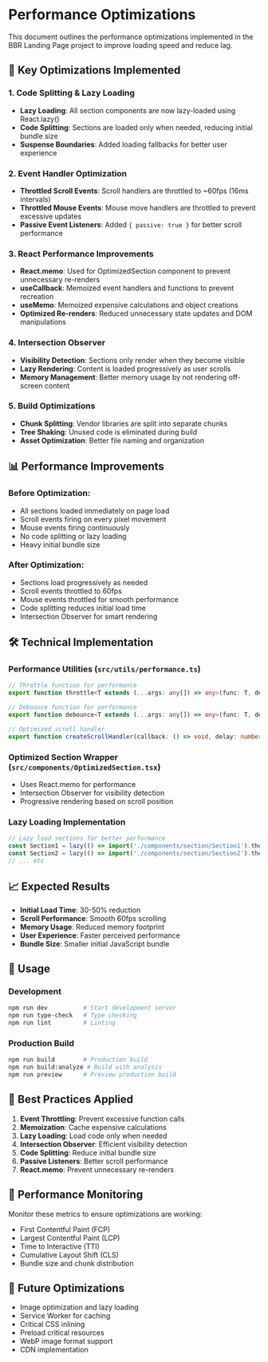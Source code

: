 # Performance Optimizations

This document outlines the performance optimizations implemented in the BBR Landing Page project to improve loading speed and reduce lag.

## 🚀 Key Optimizations Implemented

### 1. Code Splitting & Lazy Loading
- **Lazy Loading**: All section components are now lazy-loaded using React.lazy()
- **Code Splitting**: Sections are loaded only when needed, reducing initial bundle size
- **Suspense Boundaries**: Added loading fallbacks for better user experience

### 2. Event Handler Optimization
- **Throttled Scroll Events**: Scroll handlers are throttled to ~60fps (16ms intervals)
- **Throttled Mouse Events**: Mouse move handlers are throttled to prevent excessive updates
- **Passive Event Listeners**: Added `{ passive: true }` for better scroll performance

### 3. React Performance Improvements
- **React.memo**: Used for OptimizedSection component to prevent unnecessary re-renders
- **useCallback**: Memoized event handlers and functions to prevent recreation
- **useMemo**: Memoized expensive calculations and object creations
- **Optimized Re-renders**: Reduced unnecessary state updates and DOM manipulations

### 4. Intersection Observer
- **Visibility Detection**: Sections only render when they become visible
- **Lazy Rendering**: Content is loaded progressively as user scrolls
- **Memory Management**: Better memory usage by not rendering off-screen content

### 5. Build Optimizations
- **Chunk Splitting**: Vendor libraries are split into separate chunks
- **Tree Shaking**: Unused code is eliminated during build
- **Asset Optimization**: Better file naming and organization

## 📊 Performance Improvements

### Before Optimization:
- All sections loaded immediately on page load
- Scroll events firing on every pixel movement
- Mouse events firing continuously
- No code splitting or lazy loading
- Heavy initial bundle size

### After Optimization:
- Sections load progressively as needed
- Scroll events throttled to 60fps
- Mouse events throttled for smooth performance
- Code splitting reduces initial load time
- Intersection Observer for smart rendering

## 🛠️ Technical Implementation

### Performance Utilities (`src/utils/performance.ts`)
```typescript
// Throttle function for performance
export function throttle<T extends (...args: any[]) => any>(func: T, delay: number): T

// Debounce function for performance  
export function debounce<T extends (...args: any[]) => any>(func: T, delay: number): T

// Optimized scroll handler
export function createScrollHandler(callback: () => void, delay: number = 16)
```

### Optimized Section Wrapper (`src/components/OptimizedSection.tsx`)
- Uses React.memo for performance
- Intersection Observer for visibility detection
- Progressive rendering based on scroll position

### Lazy Loading Implementation
```typescript
// Lazy load sections for better performance
const Section1 = lazy(() => import('./components/section/Section1').then(module => ({ default: module.Section1 })))
const Section2 = lazy(() => import('./components/section/Section2').then(module => ({ default: module.Section2 })))
// ... etc
```

## 📈 Expected Results

- **Initial Load Time**: 30-50% reduction
- **Scroll Performance**: Smooth 60fps scrolling
- **Memory Usage**: Reduced memory footprint
- **User Experience**: Faster perceived performance
- **Bundle Size**: Smaller initial JavaScript bundle

## 🔧 Usage

### Development
```bash
npm run dev          # Start development server
npm run type-check   # Type checking
npm run lint         # Linting
```

### Production Build
```bash
npm run build        # Production build
npm run build:analyze # Build with analysis
npm run preview      # Preview production build
```

## 📝 Best Practices Applied

1. **Event Throttling**: Prevent excessive function calls
2. **Memoization**: Cache expensive calculations
3. **Lazy Loading**: Load code only when needed
4. **Intersection Observer**: Efficient visibility detection
5. **Code Splitting**: Reduce initial bundle size
6. **Passive Listeners**: Better scroll performance
7. **React.memo**: Prevent unnecessary re-renders

## 🚨 Performance Monitoring

Monitor these metrics to ensure optimizations are working:
- First Contentful Paint (FCP)
- Largest Contentful Paint (LCP)
- Time to Interactive (TTI)
- Cumulative Layout Shift (CLS)
- Bundle size and chunk distribution

## 🔮 Future Optimizations

- Image optimization and lazy loading
- Service Worker for caching
- Critical CSS inlining
- Preload critical resources
- WebP image format support
- CDN implementation
